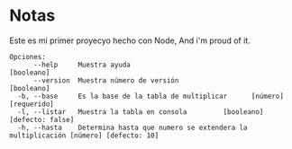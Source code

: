 # Notas
Este es mi primer proyecyo hecho con Node, And i'm proud of it.
```
Opciones:
      --help     Muestra ayuda                                        [booleano]
      --version  Muestra número de versión                            [booleano]
  -b, --base     Es la base de la tabla de multiplicar      [número] [requerido]
  -l, --listar   Muestra la tabla en consola         [booleano] [defecto: false]
  -h, --hasta    Determina hasta que numero se extendera la multiplicación [número] [defecto: 10]
```